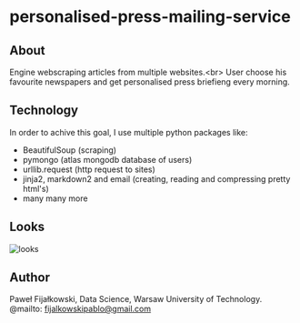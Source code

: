 # personalised-press-mailing-service
## About
Engine webscraping articles from multiple websites.<br\>
User choose his favourite newspapers and get personalised press briefieng every morning.
## Technology
In order to achive this goal, I use multiple python packages like:
* BeautifulSoup (scraping)
* pymongo (atlas mongodb database of users)
* urllib.request (http request to sites)
* jinja2, markdown2 and email (creating, reading and compressing pretty html's)
* many many more
## Looks
![looks](press-looks.JPG)
## Author
Paweł Fijałkowski, Data Science, Warsaw University of Technology.
@mailto: fijalkowskipablo@gmail.com
